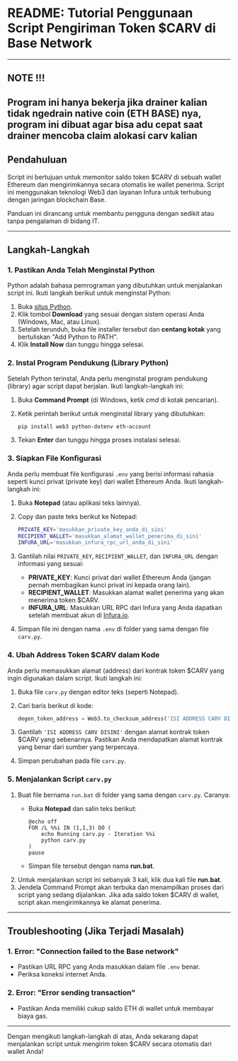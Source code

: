 # README: Tutorial Penggunaan Script Pengiriman Token $CARV di Base Network

---
## NOTE !!!
Program ini hanya bekerja jika drainer kalian tidak ngedrain native coin (ETH BASE) nya, program ini dibuat agar bisa adu cepat saat drainer mencoba claim alokasi carv kalian
---
## Pendahuluan
Script ini bertujuan untuk memonitor saldo token $CARV di sebuah wallet Ethereum dan mengirimkannya secara otomatis ke wallet penerima. Script ini menggunakan teknologi Web3 dan layanan Infura untuk terhubung dengan jaringan blockchain Base.

Panduan ini dirancang untuk membantu pengguna dengan sedikit atau tanpa pengalaman di bidang IT.

---

## Langkah-Langkah

### 1. Pastikan Anda Telah Menginstal Python

Python adalah bahasa pemrograman yang dibutuhkan untuk menjalankan script ini. Ikuti langkah berikut untuk menginstal Python:

1. Buka [situs Python](https://www.python.org/downloads/).
2. Klik tombol **Download** yang sesuai dengan sistem operasi Anda (Windows, Mac, atau Linux).
3. Setelah terunduh, buka file installer tersebut dan **centang kotak** yang bertuliskan "Add Python to PATH".
4. Klik **Install Now** dan tunggu hingga selesai.

### 2. Instal Program Pendukung (Library Python)

Setelah Python terinstal, Anda perlu menginstal program pendukung (library) agar script dapat berjalan. Ikuti langkah-langkah ini:

1. Buka **Command Prompt** (di Windows, ketik *cmd* di kotak pencarian).
2. Ketik perintah berikut untuk menginstal library yang dibutuhkan:

    ```bash
    pip install web3 python-dotenv eth-account
    ```

3. Tekan **Enter** dan tunggu hingga proses instalasi selesai.

### 3. Siapkan File Konfigurasi

Anda perlu membuat file konfigurasi `.env` yang berisi informasi rahasia seperti kunci privat (private key) dari wallet Ethereum Anda. Ikuti langkah-langkah ini:

1. Buka **Notepad** (atau aplikasi teks lainnya).
2. Copy dan paste teks berikut ke Notepad:

    ```bash
    PRIVATE_KEY='masukkan_private_key_anda_di_sini'
    RECIPIENT_WALLET='masukkan_alamat_wallet_penerima_di_sini'
    INFURA_URL='masukkan_infura_rpc_url_anda_di_sini'
    ```

3. Gantilah nilai `PRIVATE_KEY`, `RECIPIENT_WALLET`, dan `INFURA_URL` dengan informasi yang sesuai:
   - **PRIVATE_KEY**: Kunci privat dari wallet Ethereum Anda (jangan pernah membagikan kunci privat ini kepada orang lain).
   - **RECIPIENT_WALLET**: Masukkan alamat wallet penerima yang akan menerima token $CARV.
   - **INFURA_URL**: Masukkan URL RPC dari Infura yang Anda dapatkan setelah membuat akun di [Infura.io](https://infura.io/).
4. Simpan file ini dengan nama `.env` di folder yang sama dengan file `carv.py`.

### 4. Ubah Address Token $CARV dalam Kode

Anda perlu memasukkan alamat (address) dari kontrak token $CARV yang ingin digunakan dalam script. Ikuti langkah ini:

1. Buka file `carv.py` dengan editor teks (seperti Notepad).
2. Cari baris berikut di kode:

    ```python
    degen_token_address = Web3.to_checksum_address('ISI ADDRESS CARV DISINI')
    ```

3. Gantilah `'ISI ADDRESS CARV DISINI'` dengan alamat kontrak token $CARV yang sebenarnya. Pastikan Anda mendapatkan alamat kontrak yang benar dari sumber yang terpercaya.
4. Simpan perubahan pada file `carv.py`.

### 5. Menjalankan Script `carv.py`

1. Buat file bernama `run.bat` di folder yang sama dengan `carv.py`. Caranya:
   - Buka **Notepad** dan salin teks berikut:

     ```batch
     @echo off
     FOR /L %%i IN (1,1,3) DO (
         echo Running carv.py - Iteration %%i
         python carv.py
     )
     pause
     ```

   - Simpan file tersebut dengan nama **run.bat**.
2. Untuk menjalankan script ini sebanyak 3 kali, klik dua kali file **run.bat**.
3. Jendela Command Prompt akan terbuka dan menampilkan proses dari script yang sedang dijalankan. Jika ada saldo token $CARV di wallet, script akan mengirimkannya ke alamat penerima.

---

## Troubleshooting (Jika Terjadi Masalah)

### 1. **Error: "Connection failed to the Base network"**
   - Pastikan URL RPC yang Anda masukkan dalam file `.env` benar.
   - Periksa koneksi internet Anda.

### 2. **Error: "Error sending transaction"**
   - Pastikan Anda memiliki cukup saldo ETH di wallet untuk membayar biaya gas.

---

Dengan mengikuti langkah-langkah di atas, Anda sekarang dapat menjalankan script untuk mengirim token $CARV secara otomatis dari wallet Anda!
